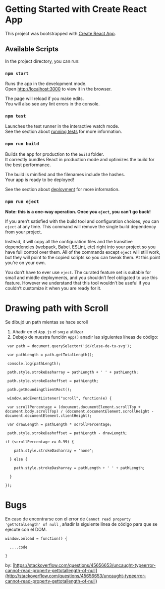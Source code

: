# Getting Started with Create React App

This project was bootstrapped with [Create React App](https://github.com/facebook/create-react-app).

## Available Scripts

In the project directory, you can run:

### `npm start`

Runs the app in the development mode.\
Open [http://localhost:3000](http://localhost:3000) to view it in the browser.

The page will reload if you make edits.\
You will also see any lint errors in the console.

### `npm test`

Launches the test runner in the interactive watch mode.\
See the section about [running tests](https://facebook.github.io/create-react-app/docs/running-tests) for more information.

### `npm run build`

Builds the app for production to the `build` folder.\
It correctly bundles React in production mode and optimizes the build for the best performance.

The build is minified and the filenames include the hashes.\
Your app is ready to be deployed!

See the section about [deployment](https://facebook.github.io/create-react-app/docs/deployment) for more information.

### `npm run eject`

**Note: this is a one-way operation. Once you `eject`, you can’t go back!**

If you aren’t satisfied with the build tool and configuration choices, you can `eject` at any time. This command will remove the single build dependency from your project.

Instead, it will copy all the configuration files and the transitive dependencies (webpack, Babel, ESLint, etc) right into your project so you have full control over them. All of the commands except `eject` will still work, but they will point to the copied scripts so you can tweak them. At this point you’re on your own.

You don’t have to ever use `eject`. The curated feature set is suitable for small and middle deployments, and you shouldn’t feel obligated to use this feature. However we understand that this tool wouldn’t be useful if you couldn’t customize it when you are ready for it.


# Drawing path with Scroll

Se dibujó un path mientas se hace scroll

1. Añadir en el `App.js` el svg a utilizar
2. Debajo de nuestra función `App()` anadir las siguientes líneas de código:

` var path = document.querySelector('id/clase-de-tu-svg');`

` var pathLength = path.getTotalLength();`

` console.log(pathLength);`

` path.style.strokeDasharray = pathLength + ' ' + pathLength;`

` path.style.strokeDashoffset = pathLength;`

` path.getBoundingClientRect();`

` window.addEventListener("scroll", function(e) {`

` var scrollPercentage = (document.documentElement.scrollTop + document.body.scrollTop) / (document.documentElement.scrollHeight - document.documentElement.clientHeight);`

` var drawLength = pathLength * scrollPercentage;`

` path.style.strokeDashoffset = pathLength - drawLength;`


`if (scrollPercentage >= 0.99) {`

`    path.style.strokeDasharray = "none";`

`  } else {`

`    path.style.strokeDasharray = pathLength + ' ' + pathLength;`

`  }`

`});`

# Bugs
En caso de encontrarse con el error de `Cannot read property 'getTotalLength' of null` , añadir la siguiente línea de código para que se ejecute con el DOM.

`window.onload = function() {`

`  ....code`

`}`

by: [https://stackoverflow.com/questions/45656653/uncaught-typeerror-cannot-read-property-gettotallength-of-null](http://stackoverflow.com/questions/45656653/uncaught-typeerror-cannot-read-property-gettotallength-of-null)
